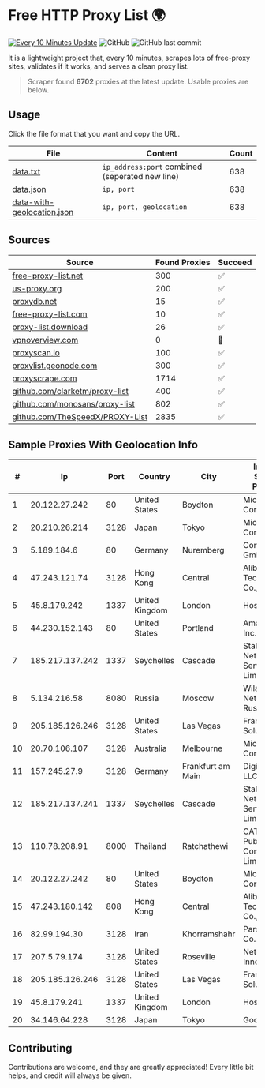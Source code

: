 
# Free HTTP Proxy List 🌍

[![Every 10 Minutes Update](https://github.com/mertguvencli/http-proxy-list/actions/workflows/main.yml/badge.svg?branch=main)](https://github.com/mertguvencli/http-proxy-list/actions/workflows/main.yml)
![GitHub](https://img.shields.io/github/license/mertguvencli/http-proxy-list)
![GitHub last commit](https://img.shields.io/github/last-commit/mertguvencli/http-proxy-list)

It is a lightweight project that, every 10 minutes, scrapes lots of free-proxy sites, validates if it works, and serves a clean proxy list.


> Scraper found **6702** proxies at the latest update. Usable proxies are below.

## Usage

Click the file format that you want and copy the URL.


|File|Content|Count|
|----|-------|-----|
|[data.txt](https://raw.githubusercontent.com/mertguvencli/http-proxy-list/main/proxy-list/data.txt)|`ip_address:port` combined (seperated new line)|638|
|[data.json](https://raw.githubusercontent.com/mertguvencli/http-proxy-list/main/proxy-list/data.json)|`ip, port`|638|
|[data-with-geolocation.json](https://raw.githubusercontent.com/mertguvencli/http-proxy-list/main/proxy-list/data-with-geolocation.json)|`ip, port, geolocation`|638|

## Sources

|Source|Found Proxies|Succeed|
|------|-------------|-------|
|[free-proxy-list.net](https://free-proxy-list.net)|300|✅|
|[us-proxy.org](https://www.us-proxy.org)|200|✅|
|[proxydb.net](http://proxydb.net)|15|✅|
|[free-proxy-list.com](https://free-proxy-list.com/?page=&port=&type%5B%5D=http&type%5B%5D=https&up_time=0&search=Search)|10|✅|
|[proxy-list.download](https://www.proxy-list.download/HTTP)|26|✅|
|[vpnoverview.com](https://vpnoverview.com/privacy/anonymous-browsing/free-proxy-servers)|0|🚫|
|[proxyscan.io](https://www.proxyscan.io)|100|✅|
|[proxylist.geonode.com](https://proxylist.geonode.com/api/proxy-list?limit=300&page=1&sort_by=lastChecked&sort_type=desc&protocols=http,https)|300|✅|
|[proxyscrape.com](https://api.proxyscrape.com/v2/?request=displayproxies&protocol=http&timeout=10000&country=all&ssl=all&anonymity=all)|1714|✅|
|[github.com/clarketm/proxy-list](https://raw.githubusercontent.com/clarketm/proxy-list/master/proxy-list-raw.txt)|400|✅|
|[github.com/monosans/proxy-list](https://raw.githubusercontent.com/monosans/proxy-list/main/proxies/http.txt)|802|✅|
|[github.com/TheSpeedX/PROXY-List](https://raw.githubusercontent.com/TheSpeedX/PROXY-List/master/http.txt)|2835|✅|


## Sample Proxies With Geolocation Info

|#|Ip|Port|Country|City|Internet Service Provider|
|-|--|----|-------|----|-------------------------|
|1|20.122.27.242|80|United States|Boydton|Microsoft Corporation|
|2|20.210.26.214|3128|Japan|Tokyo|Microsoft Corporation|
|3|5.189.184.6|80|Germany|Nuremberg|Contabo GmbH|
|4|47.243.121.74|3128|Hong Kong|Central|Alibaba (US) Technology Co., Ltd.|
|5|45.8.179.242|1337|United Kingdom|London|Hostland LLC|
|6|44.230.152.143|80|United States|Portland|Amazon.com, Inc.|
|7|185.217.137.242|1337|Seychelles|Cascade|Stallion Network Services Limited|
|8|5.134.216.58|8080|Russia|Moscow|Wiland Network Russia|
|9|205.185.126.246|3128|United States|Las Vegas|FranTech Solutions|
|10|20.70.106.107|3128|Australia|Melbourne|Microsoft Corporation|
|11|157.245.27.9|3128|Germany|Frankfurt am Main|DigitalOcean, LLC|
|12|185.217.137.241|1337|Seychelles|Cascade|Stallion Network Services Limited|
|13|110.78.208.91|8000|Thailand|Ratchathewi|CAT Telecom Public Company Limited|
|14|20.122.27.242|80|United States|Boydton|Microsoft Corporation|
|15|47.243.180.142|808|Hong Kong|Central|Alibaba (US) Technology Co., Ltd.|
|16|82.99.194.30|3128|Iran|Khorramshahr|ParsOnline Co.|
|17|207.5.79.174|3128|United States|Roseville|Network Innovations|
|18|205.185.126.246|3128|United States|Las Vegas|FranTech Solutions|
|19|45.8.179.241|1337|United Kingdom|London|Hostland LLC|
|20|34.146.64.228|3128|Japan|Tokyo|Google LLC|



## Contributing

Contributions are welcome, and they are greatly appreciated! Every
little bit helps, and credit will always be given.


